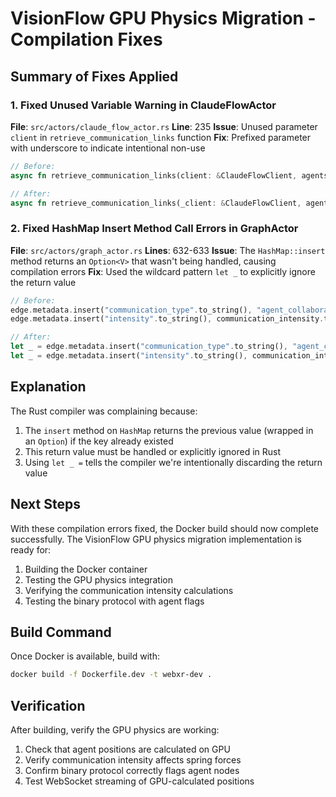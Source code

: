 # VisionFlow GPU Physics Migration - Compilation Fixes

## Summary of Fixes Applied

### 1. Fixed Unused Variable Warning in ClaudeFlowActor

**File**: `src/actors/claude_flow_actor.rs`
**Line**: 235
**Issue**: Unused parameter `client` in `retrieve_communication_links` function
**Fix**: Prefixed parameter with underscore to indicate intentional non-use

```rust
// Before:
async fn retrieve_communication_links(client: &ClaudeFlowClient, agents: &[AgentStatus]) -> Vec<CommunicationLink> {

// After:
async fn retrieve_communication_links(_client: &ClaudeFlowClient, agents: &[AgentStatus]) -> Vec<CommunicationLink> {
```

### 2. Fixed HashMap Insert Method Call Errors in GraphActor

**File**: `src/actors/graph_actor.rs`
**Lines**: 632-633
**Issue**: The `HashMap::insert` method returns an `Option<V>` that wasn't being handled, causing compilation errors
**Fix**: Used the wildcard pattern `let _` to explicitly ignore the return value

```rust
// Before:
edge.metadata.insert("communication_type".to_string(), "agent_collaboration".to_string());
edge.metadata.insert("intensity".to_string(), communication_intensity.to_string());

// After:
let _ = edge.metadata.insert("communication_type".to_string(), "agent_collaboration".to_string());
let _ = edge.metadata.insert("intensity".to_string(), communication_intensity.to_string());
```

## Explanation

The Rust compiler was complaining because:
1. The `insert` method on `HashMap` returns the previous value (wrapped in an `Option`) if the key already existed
2. This return value must be handled or explicitly ignored in Rust
3. Using `let _ =` tells the compiler we're intentionally discarding the return value

## Next Steps

With these compilation errors fixed, the Docker build should now complete successfully. The VisionFlow GPU physics migration implementation is ready for:

1. Building the Docker container
2. Testing the GPU physics integration
3. Verifying the communication intensity calculations
4. Testing the binary protocol with agent flags

## Build Command

Once Docker is available, build with:
```bash
docker build -f Dockerfile.dev -t webxr-dev .
```

## Verification

After building, verify the GPU physics are working:
1. Check that agent positions are calculated on GPU
2. Verify communication intensity affects spring forces
3. Confirm binary protocol correctly flags agent nodes
4. Test WebSocket streaming of GPU-calculated positions